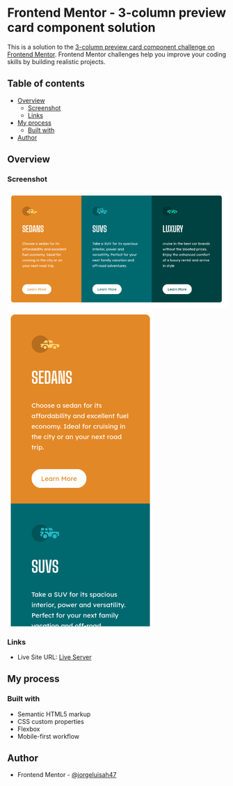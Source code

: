 # Frontend Mentor - 3-column preview card component solution

This is a solution to the [3-column preview card component challenge on Frontend Mentor](https://www.frontendmentor.io/challenges/3column-preview-card-component-pH92eAR2-). Frontend Mentor challenges help you improve your coding skills by building realistic projects. 

## Table of contents

- [Overview](#overview)
  - [Screenshot](#screenshot)
  - [Links](#links)
- [My process](#my-process)
  - [Built with](#built-with)
- [Author](#author)

## Overview

### Screenshot

![](./images/screenshots/screenshot_1.png)
![](./images/screenshots/screenshot_2.png)

### Links

- Live Site URL: [Live Server](https://3-column-preview-card-component-jlah47.netlify.app)

## My process

### Built with

- Semantic HTML5 markup
- CSS custom properties
- Flexbox
- Mobile-first workflow

## Author

- Frontend Mentor - [@jorgeluisah47](https://www.frontendmentor.io/profile/jorgeluisah47)

